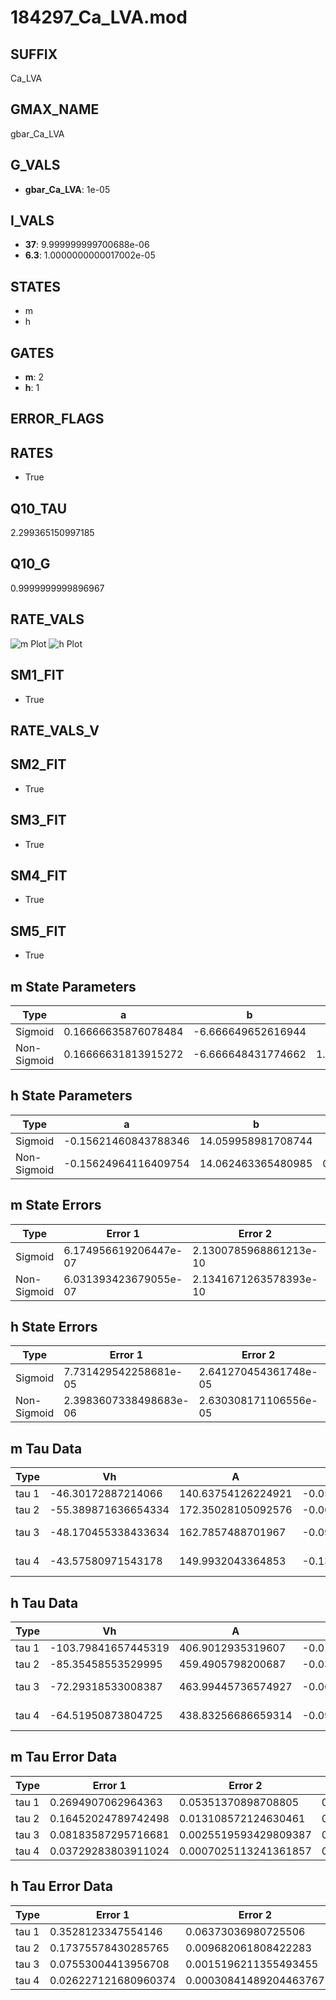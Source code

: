 # 184297_Ca_LVA.mod

## SUFFIX

Ca_LVA

## GMAX_NAME

gbar_Ca_LVA

## G_VALS

- **gbar_Ca_LVA**: 1e-05

## I_VALS

- **37**: 9.999999999700688e-06
- **6.3**: 1.0000000000017002e-05

## STATES

- m
- h

## GATES

- **m**: 2
- **h**: 1

## ERROR_FLAGS


## RATES

- True

## Q10_TAU

2.299365150997185

## Q10_G

0.9999999999896967

## RATE_VALS

![m Plot](/Users/pbozelos/Dropbox/icg-Chai-Panos/supermodels/output_markdown_files/Ca/184297_Ca_LVA.mod/images/m.png)
![h Plot](/Users/pbozelos/Dropbox/icg-Chai-Panos/supermodels/output_markdown_files/Ca/184297_Ca_LVA.mod/images/h.png)

## SM1_FIT

- True

## RATE_VALS_V

## SM2_FIT

- True

## SM3_FIT

- True

## SM4_FIT

- True

## SM5_FIT

- True

## m State Parameters

| Type | a | b | c | d |
| --- | --- | --- | --- | --- |
| Sigmoid | 0.16666635876078484 | -6.666649652616944 |
| Non-Sigmoid | 0.16666631813915272 | -6.666648431774662 | 1.000000106624493 | -1.2074735287956766e-07 |

## h State Parameters

| Type | a | b | c | d |
| --- | --- | --- | --- | --- |
| Sigmoid | -0.15621460843788346 | 14.059958981708744 |
| Non-Sigmoid | -0.15624964116409754 | 14.062463365480985 | 0.9997654884285889 | 1.7234040221104306e-08 |

## m State Errors

| Type | Error 1 | Error 2 | Error 3 |
| --- | --- | --- | --- |
| Sigmoid | 6.174956619206447e-07 | 2.1300785968861213e-10 | 3.616765175576939e-07 |
| Non-Sigmoid | 6.031393423679055e-07 | 2.1341671263578393e-10 | 3.532678047828869e-07 |

## h State Errors

| Type | Error 1 | Error 2 | Error 3 |
| --- | --- | --- | --- |
| Sigmoid | 7.731429542258681e-05 | 2.641270454361748e-05 | 7.443903790102989e-05 |
| Non-Sigmoid | 2.3983607338498683e-06 | 2.630308171106556e-05 | 2.30916759431834e-06 |

## m Tau Data

| Type | Vh | A | b1 | b2 | c1 | c2 | d1 | d2 | e1 | e2 |
| --- | --- | --- | --- | --- | --- | --- | --- | --- | --- | --- |
| tau 1 | -46.30172887214066 | 140.63754126224921 | -0.053954868819027245 | -0.011070254922680774 |
| tau 2 | -55.389871636654334 | 172.35028105092576 | -0.06263616269983377 | 0.0003229502546581846 | -0.04316068154589038 | -0.0006465376905019063 |
| tau 3 | -48.170455338433634 | 162.7857488701967 | -0.09893712864375998 | 0.0012316233537959078 | -4.60409100118424e-06 | -0.06374065473551567 | -0.0020192436110183947 | -2.0065818459360617e-05 |
| tau 4 | -43.57580971543178 | 149.9932043364853 | -0.13740627653838883 | 0.0029027329074227987 | -2.4649650565136183e-05 | 7.228572771320328e-08 | -0.07951818281473141 | -0.003943299096984419 | -8.162056221721673e-05 | -5.953658560969337e-07 |

## h Tau Data

| Type | Vh | A | b1 | b2 | c1 | c2 | d1 | d2 | e1 | e2 |
| --- | --- | --- | --- | --- | --- | --- | --- | --- | --- | --- |
| tau 1 | -103.79841657445319 | 406.9012935319607 | -0.018247972830412677 | -0.09252205293802342 |
| tau 2 | -85.35458553529995 | 459.4905798200687 | -0.03717895493940257 | 0.00015422967527787634 | -0.05055717290634725 | -0.002107630236925998 |
| tau 3 | -72.29318533008387 | 463.99445736574927 | -0.06397480855917079 | 0.0006450988630722649 | -2.0037408267044426e-06 | -0.06278309531251343 | -0.0027682208513818123 | -4.7286939939626547e-05 |
| tau 4 | -64.51950873804725 | 438.83256686659314 | -0.09102724550794536 | 0.0015464112509575069 | -1.0839115151468185e-05 | 2.6691068380852555e-08 | -0.07215713402356158 | -0.003770494792599036 | -0.00010006449365080666 | -1.056135591464783e-06 |

## m Tau Error Data

| Type | Error 1 | Error 2 | Error 3 |
| --- | --- | --- | --- |
| tau 1 | 0.2694907062964363 | 0.05351370898708805 | 0.14624238322896366 |
| tau 2 | 0.16452024789742498 | 0.013108572124630461 | 0.08927889748997067 |
| tau 3 | 0.08183587295716681 | 0.0025519593429809387 | 0.044409223825753255 |
| tau 4 | 0.03729283803911024 | 0.0007025113241361857 | 0.020237408507186628 |

## h Tau Error Data

| Type | Error 1 | Error 2 | Error 3 |
| --- | --- | --- | --- |
| tau 1 | 0.3528123347554146 | 0.06373036980725506 | 0.16976999880965066 |
| tau 2 | 0.17375578430285765 | 0.009682061808422283 | 0.08360965983435859 |
| tau 3 | 0.07553004413956708 | 0.0015196211355493455 | 0.03634435148804099 |
| tau 4 | 0.026227121680960374 | 0.00030841489204463767 | 0.012620245886935708 |

